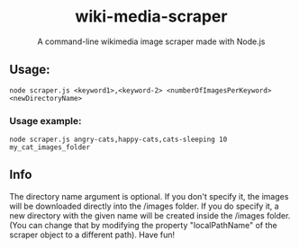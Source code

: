 <h1 align="center">wiki-media-scraper</h1>
<p align="center">A command-line wikimedia image scraper made with Node.js<p>

<h2>Usage:</h2>
<code>node scraper.js &lt;keyword1&gt;,&ltkeyword-2&gt; &ltnumberOfImagesPerKeyword&gt; &lt;newDirectoryName&gt;</code>

<h3>Usage example:</h3>
<code>node scraper.js angry-cats,happy-cats,cats-sleeping 10 my_cat_images_folder</code>

<h2>Info</h2>
<p>The directory name argument is optional. If you don't specify it, the images will be downloaded directly into the /images folder. If you do specify it, a new directory with the given name will be created inside the /images folder. (You can change that by modifying the property "localPathName" of the scraper object to a different path). Have fun!</p>
